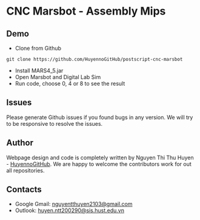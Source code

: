 # CNC Marsbot - Assembly Mips

## Demo
* Clone from Github  
```  
git clone https://github.com/HuyennoGitHub/postscript-cnc-marsbot  
```
* Install MARS4_5.jar
* Open Marsbot and Digital Lab Sim
* Run code, choose 0, 4 or 8 to see the result

## Issues 
Please generate Github issues if you found bugs in any version. We will try to be responsive to resolve the issues.

## Author 
Webpage design and code is completely written by Nguyen Thi Thu Huyen - [HuyennoGitHub](https://github.com/HuyennoGitHub). We are happy to welcome the contributors work for out all repositories.

## Contacts 
* Google Gmail: nguyentthuyen2103@gmail.com
* Outlook: huyen.ntt200290@sis.hust.edu.vn
